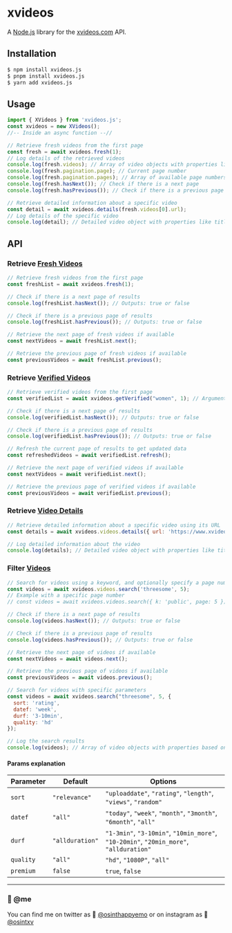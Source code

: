 # xvideos

A [Node.js](https://nodejs.org) library for the [xvideos.com](https://www.xvideos.com) API.

## Installation

```bash
$ npm install xvideos.js
$ pnpm install xvideos.js
$ yarn add xvideos.js
```

## Usage

```javascript
import { XVideos } from 'xvideos.js';
const xvideos = new XVideos();
//-- Inside an async function --//

// Retrieve fresh videos from the first page
const fresh = await xvideos.fresh(1);
// Log details of the retrieved videos 
console.log(fresh.videos); // Array of video objects with properties like url, path, title, duration, profile, views
console.log(fresh.pagination.page); // Current page number
console.log(fresh.pagination.pages); // Array of available page numbers
console.log(fresh.hasNext()); // Check if there is a next page
console.log(fresh.hasPrevious()); // Check if there is a previous page

// Retrieve detailed information about a specific video
const detail = await xvideos.details(fresh.videos[0].url);
// Log details of the specific video
console.log(detail); // Detailed video object with properties like title, duration, image, videoType, views, files
```

## API

### Retrieve [Fresh Videos](https://www.xvideos.com/)

```javascript
// Retrieve fresh videos from the first page
const freshList = await xvideos.fresh(1);

// Check if there is a next page of results
console.log(freshList.hasNext()); // Outputs: true or false

// Check if there is a previous page of results
console.log(freshList.hasPrevious()); // Outputs: true or false

// Retrieve the next page of fresh videos if available
const nextVideos = await freshList.next();

// Retrieve the previous page of fresh videos if available
const previousVideos = await freshList.previous();
```

### Retrieve [Verified Videos](https://www.xvideos.com/verified/videos)

```javascript
// Retrieve verified videos from the first page
const verifiedList = await xvideos.getVerified("women", 1); // Argument 'type' can be either "women", "men", "gay", or "trans"

// Check if there is a next page of results
console.log(verifiedList.hasNext()); // Outputs: true or false

// Check if there is a previous page of results
console.log(verifiedList.hasPrevious()); // Outputs: true or false

// Refresh the current page of results to get updated data
const refreshedVideos = await verifiedList.refresh();

// Retrieve the next page of verified videos if available
const nextVideos = await verifiedList.next();

// Retrieve the previous page of verified videos if available
const previousVideos = await verifiedList.previous();
```

### Retrieve [Video Details](https://www.xvideos.com/video.udefpih987f/mi_madrastra_perdio_apuesta_en_final_argentina_vs_colombia_y_me_lo_chupa)

```javascript
// Retrieve detailed information about a specific video using its URL
const details = await xvideos.videos.details({ url: 'https://www.xvideos.com/video.udefpih987f/mi_madrastra_perdio_apuesta_en_final_argentina_vs_colombia_y_me_lo_chupa' });

// Log detailed information about the video
console.log(details); // Detailed video object with properties like title, duration, image, videoType, views, files
```

### Filter [Videos](https://www.xvideos.com/?k=threesome)

```javascript
// Search for videos using a keyword, and optionally specify a page number
const videos = await xvideos.videos.search('threesome', 5);
// Example with a specific page number
// const videos = await xvideos.videos.search({ k: 'public', page: 5 });

// Check if there is a next page of results
console.log(videos.hasNext()); // Outputs: true or false

// Check if there is a previous page of results
console.log(videos.hasPrevious()); // Outputs: true or false

// Retrieve the next page of videos if available
const nextVideos = await videos.next();

// Retrieve the previous page of videos if available
const previousVideos = await videos.previous();

// Search for videos with specific parameters
const videos = await xvideos.search("threesome", 5, {
  sort: 'rating',
  datef: 'week',
  durf: '3-10min',
  quality: 'hd'
});

// Log the search results
console.log(videos); // Array of video objects with properties based on the search parameters
```

#### Params explanation

| Parameter | Default        | Options                                                                                  |
|-----------|----------------|------------------------------------------------------------------------------------------|
| `sort`    | `"relevance"`  | `"uploaddate"`, `"rating"`, `"length"`, `"views"`, `"random"`                            |
| `datef`   | `"all"`        | `"today"`, `"week"`, `"month"`, `"3month"`, `"6month"`, `"all"`                         |
| `durf`    | `"allduration"`| `"1-3min"`, `"3-10min"`, `"10min_more"`, `"10-20min"`, `"20min_more"`, `"allduration"` |
| `quality` | `"all"`        | `"hd"`, `"1080P"`, `"all"`                                                                |
| `premium` | `false`        | `true`, `false`                                                                |



---
### 🐼 @me

You can find me on twitter as 🐤 <a href="https://twitter.com/osinthappyemo">@osinthappyemo</a>
or on instagram as 🍢 <a href="https://instagram.com/osintxv">@osintxv</a>
